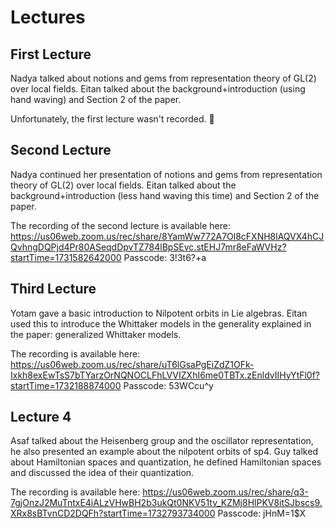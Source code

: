 # Lectures
## First Lecture
Nadya talked about notions and gems from representation theory of GL(2) over local fields. Eitan talked about the background+introduction (using hand waving) and Section 2 of the paper.

Unfortunately, the first lecture wasn't recorded. :slightly_frowning_face:
## Second Lecture
Nadya continued her presentation of notions and gems from representation theory of GL(2) over local fields. Eitan talked about the background+introduction (less hand waving this time) and Section 2 of the paper.

The recording of the second lecture is available here:
https://us06web.zoom.us/rec/share/8YamWw772A7Ol8cFXNH8lAQVX4hCJQvhngDQPjd4Pr80ASeqdDpvTZ784lBpSEvc.stEHJ7mr8eFaWVHz?startTime=1731582642000
Passcode: 3!3t6?+a

## Third Lecture
Yotam gave a basic introduction to Nilpotent orbits in Lie algebras. Eitan used this to introduce the Whittaker models in the generality explained in the paper: generalized Whittaker models.

The recording is available here:
https://us06web.zoom.us/rec/share/uT6lGsaPgEiZdZ1OFk-Ixkh8exEwTsS7bTYarzOrNQNOCLFhLVVIZXhI6me0TBTx.zEnldvIIHyYtFl0f?startTime=1732188874000
Passcode: 53WCcu^y

## Lecture 4
Asaf talked about the Heisenberg group and the oscillator representation, he also presented an example about the nilpotent orbits of sp4. Guy talked about Hamiltonian spaces and quantization, he defined Hamiltonian spaces and discussed the idea of their quantization. 

The recording is available here:
https://us06web.zoom.us/rec/share/q3-7gjOnzJ2MuTntxE4iALzVHwBH2b3ukQt0NKV51tv_KZMj8HlPKV8itSJbscs9.XRx8sBTvnCD2DQFh?startTime=1732793734000
Passcode: jHnM=1$X
